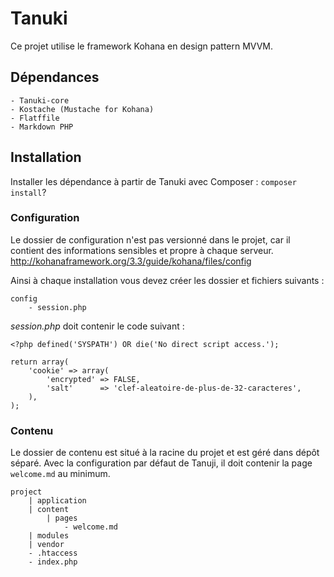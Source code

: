 # Tanuki

Ce projet utilise le framework Kohana en design pattern MVVM.

## Dépendances

	- Tanuki-core
	- Kostache (Mustache for Kohana)
	- Flatffile
	- Markdown PHP

## Installation

Installer les dépendance à partir de Tanuki avec Composer : `composer install`?

### Configuration

Le dossier de configuration n'est pas versionné dans le projet, car il contient des informations sensibles et propre à chaque serveur.
http://kohanaframework.org/3.3/guide/kohana/files/config

Ainsi à chaque installation vous devez créer les dossier et fichiers suivants : 

	config
		- session.php


*session.php* doit contenir le code suivant :

	<?php defined('SYSPATH') OR die('No direct script access.');

	return array(
		'cookie' => array(
			'encrypted' => FALSE,
			'salt'		=> 'clef-aleatoire-de-plus-de-32-caracteres',
		),
	);


### Contenu

Le dossier de contenu est situé à la racine du projet et est géré dans dépôt séparé. Avec la configuration par défaut de Tanuji, il doit contenir la page `welcome.md` au minimum.

	project
		| application
		| content
			| pages
				- welcome.md
		| modules
		| vendor
		- .htaccess
		- index.php

	